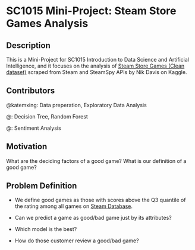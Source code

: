 # SC1015 Mini-Project: Steam Store Games Analysis


## Description
This is a Mini-Project for SC1015 Introduction to Data Science and Artificial Intelligence, and it focuses on the analysis of [Steam Store Games (Clean dataset)](https://www.kaggle.com/datasets/nikdavis/steam-store-games.) scraped from Steam and SteamSpy APIs by Nik Davis on Kaggle.

## Contributors
@katemxing: Data preperation, Exploratory Data Analysis

@: Decision Tree, Random Forest

@: Sentiment Analysis


## Motivation
What are the deciding factors of a good game?
What is our definition of a good game?

## Problem Definition
- We define good games as those with scores above the Q3 quantile of the rating among all games on [Steam Database](https://steamdb.info/).

- Can we predict a game as good/bad game just by its attributes?

- Which model is the best?

- How do those customer review a good/bad game? 
